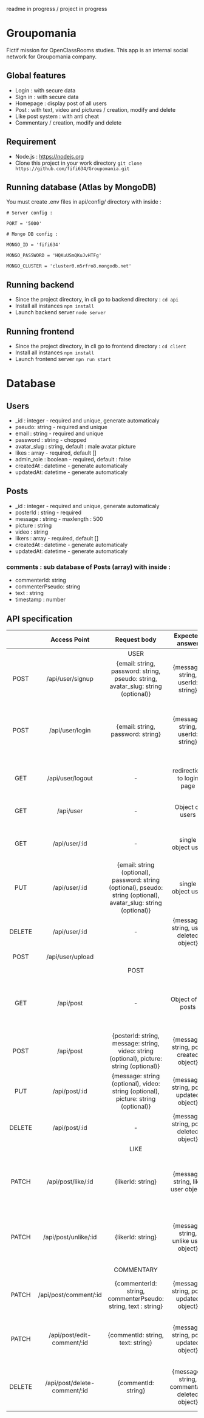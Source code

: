 readme in progress / project in progress

# Groupomania
Fictif mission for OpenClassRooms studies. This app is an internal social network for Groupomania company.

## Global features
* Login : with secure data
* Sign in : with secure data
* Homepage : display post of all users
* Post : with text, video and pictures / creation, modify and delete
* Like post system : with anti cheat
* Commentary / creation, modify and delete

## Requirement
* Node.js : https://nodejs.org
* Clone this project in your work directory
  `git clone https://github.com/fifi634/Groupomania.git`

## Running database (Atlas by MongoDB)
You must create .env files in api/config/ directory with inside :

`# Server config :`

`PORT = '5000'`

`# Mongo DB config :`

`MONGO_ID = 'fifi634'`

`MONGO_PASSWORD = 'HQKuUSmQKuJvHTFg'`

`MONGO_CLUSTER = 'cluster0.m5rfro8.mongodb.net'`

## Running backend
* Since the project directory, in cli go to backend directory :
  `cd api`
* Install all instances
  `npm install`
* Launch backend server
  `node server`

## Running frontend
* Since the project directory, in cli go to frontend directory :
  `cd client`
* Install all instances
  `npm install`
* Launch frontend server
  `npn run start`


# Database

## Users
* _id : integer - required and unique, generate automaticaly
* pseudo: string - required and unique
* email : string - required and unique
* password : string - chopped
* avatar_slug : string, default : male avatar picture
* likes : array - required, default [] 
* admin_role : boolean - required, default : false
* createdAt : datetime - generate automaticaly
* updatedAt: datetime - generate automaticaly

## Posts
* _id : integer - required and unique, generate automaticaly
* posterId : string - required
* message : string - maxlength : 500
* picture : string
* video : string
* likers : array - required, default []
* createdAt : datetime - generate automaticaly
* updatedAt: datetime - generate automaticaly
### comments : sub database of Posts (array) with inside :
- commenterId: string
- commenterPseudo: string
- text : string
- timestamp : number


## API specification
|      | Access Point | Request body | Expected answer | Function |
| :--: | :----------: | :----------: | :-------------: | :------- |
|  |  | USER |  |  |
| POST | /api/user/signup | {email: string, password: string, pseudo: string, avatar_slug: string (optional)} | {message: string, userId: string} | password chopped, add user in database |
| POST | /api/user/login | {email: string, password: string} | {message: string, userId: string} | Check user id and password, decrypt password, create authentification token and add it in cookie. |
| GET | /api/user/logout | - | redirection to login page | Unset 'jwt' cookie (authentification token) |
| GET | /api/user | - | Object of users | Return an object with all users of database |
| GET | /api/user/:id | - | single object user | Return an object which contains a user searched by id |
| PUT | /api/user/:id | {email: string (optional), password: string (optional), pseudo: string (optional), avatar_slug: string (optional)} | single object user | Update user info |
| DELETE | /api/user/:id | - | {message: string, user deleted object} | Erase user of database  |
| POST | /api/user/upload |  |  | for avatar upload |
|  |  | POST |  |  |
| GET | /api/post | - | Object of all posts | return an object with all posts of database and rank them in descending creation date order |
| POST | /api/post | {posterId: string, message: string, video: string (optional), picture: string (optional)} | {message: string, post created object} | Create post in database |
| PUT | /api/post/:id | {message: string (optional), video: string (optional), picture: string (optional)} | {message: string, post updated object} | Update post |
| DELETE | /api/post/:id | - | {message: string, post deleted object} | Remove the post |
|  |  | LIKE |  |  |
| PATCH | /api/post/like/:id | {likerId: string} | {message: string, like user object} | Like post. Add likers id in likers array from post model and add post liked id in likes array from user model. |
| PATCH | /api/post/unlike/:id | {likerId: string} | {message: string, unlike user object} | Unlike post. Delete likers id in likers array from post and delete post liked id in likes array from user. |
|  |  | COMMENTARY |  |  |
| PATCH | /api/post/comment/:id | {commenterId: string, commenterPseudo: string, text : string} | {message: string, post updated object} | Add comment in post sub database (comment array in post model). |
| PATCH | /api/post/edit-comment/:id | {commentId: string, text: string} | {message: string, post updated object} | Update existing commentary in post sub database (comment array in post model). |
| DELETE | /api/post/delete-comment/:id | {commentId: string} | {message : string, commentary deleted object} | Erase commentary in post sub database (comment array in post model). |
